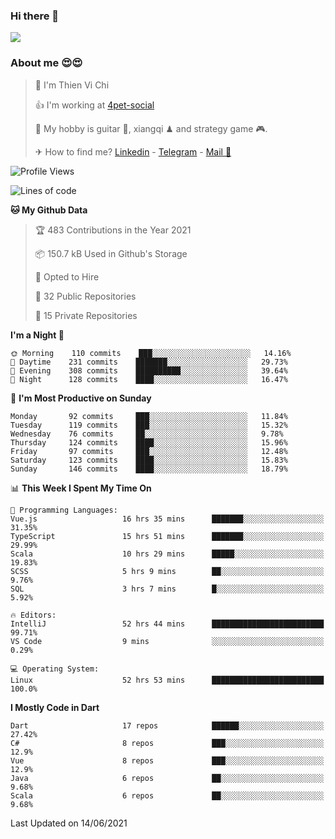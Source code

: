 ### Hi there 👋
![](https://media1.tenor.com/images/9aa4aee77151757a310fcdb4b8fd2a0a/tenor.gif?itemid=12671405)

### About me 😍😍

> 🙎 I'm Thien Vi Chi
> 
> 👍 I'm working at [4pet-social](https://github.com/4pet-social)
>
> 🥞 My hobby is guitar 🎸, xiangqi ♟ and strategy game 🎮.
> 
> ✈ How to find me? [Linkedin](https://www.linkedin.com/in/tvc12/) - [Telegram](https://t.me/yeutham212) - [Mail 📧](mailto:meomeocf98@gmail.com)
> 

<!--START_SECTION:waka-->
![Profile Views](http://img.shields.io/badge/Profile%20Views-4-blue)

![Lines of code](https://img.shields.io/badge/From%20Hello%20World%20I%27ve%20Written-745135%20lines%20of%20code-blue)

**🐱 My Github Data** 

> 🏆 483 Contributions in the Year 2021
 > 
> 📦 150.7 kB Used in Github's Storage 
 > 
> 💼 Opted to Hire
 > 
> 📜 32 Public Repositories 
 > 
> 🔑 15 Private Repositories  
 > 
**I'm a Night 🦉** 

```text
🌞 Morning    110 commits    ███░░░░░░░░░░░░░░░░░░░░░░   14.16% 
🌆 Daytime    231 commits    ███████░░░░░░░░░░░░░░░░░░   29.73% 
🌃 Evening    308 commits    ██████████░░░░░░░░░░░░░░░   39.64% 
🌙 Night      128 commits    ████░░░░░░░░░░░░░░░░░░░░░   16.47%

```
📅 **I'm Most Productive on Sunday** 

```text
Monday       92 commits     ███░░░░░░░░░░░░░░░░░░░░░░   11.84% 
Tuesday      119 commits    ███░░░░░░░░░░░░░░░░░░░░░░   15.32% 
Wednesday    76 commits     ██░░░░░░░░░░░░░░░░░░░░░░░   9.78% 
Thursday     124 commits    ████░░░░░░░░░░░░░░░░░░░░░   15.96% 
Friday       97 commits     ███░░░░░░░░░░░░░░░░░░░░░░   12.48% 
Saturday     123 commits    ████░░░░░░░░░░░░░░░░░░░░░   15.83% 
Sunday       146 commits    ████░░░░░░░░░░░░░░░░░░░░░   18.79%

```


📊 **This Week I Spent My Time On** 

```text
💬 Programming Languages: 
Vue.js                   16 hrs 35 mins      ███████░░░░░░░░░░░░░░░░░░   31.35% 
TypeScript               15 hrs 51 mins      ███████░░░░░░░░░░░░░░░░░░   29.99% 
Scala                    10 hrs 29 mins      █████░░░░░░░░░░░░░░░░░░░░   19.83% 
SCSS                     5 hrs 9 mins        ██░░░░░░░░░░░░░░░░░░░░░░░   9.76% 
SQL                      3 hrs 7 mins        █░░░░░░░░░░░░░░░░░░░░░░░░   5.92%

🔥 Editors: 
IntelliJ                 52 hrs 44 mins      █████████████████████████   99.71% 
VS Code                  9 mins              ░░░░░░░░░░░░░░░░░░░░░░░░░   0.29%

💻 Operating System: 
Linux                    52 hrs 53 mins      █████████████████████████   100.0%

```

**I Mostly Code in Dart** 

```text
Dart                     17 repos            ██████░░░░░░░░░░░░░░░░░░░   27.42% 
C#                       8 repos             ███░░░░░░░░░░░░░░░░░░░░░░   12.9% 
Vue                      8 repos             ███░░░░░░░░░░░░░░░░░░░░░░   12.9% 
Java                     6 repos             ██░░░░░░░░░░░░░░░░░░░░░░░   9.68% 
Scala                    6 repos             ██░░░░░░░░░░░░░░░░░░░░░░░   9.68%

```



 Last Updated on 14/06/2021
<!--END_SECTION:waka-->